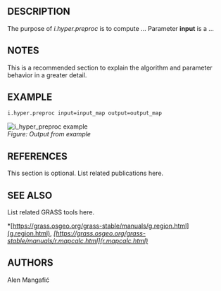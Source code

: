 ## DESCRIPTION

The purpose of  <em>i.hyper.preproc</em> is to compute ...
Parameter <b>input</b> is a ...

## NOTES

This is a recommended section to explain the algorithm and parameter
behavior in a greater detail.

## EXAMPLE

```sh
i.hyper.preproc input=input_map output=output_map
```

![i_hyper_preproc example](i_hyper_preproc.png)  
*Figure: Output from example*

## REFERENCES

This section is optional. List related publications here.

## SEE ALSO

List related GRASS tools here.

*[https://grass.osgeo.org/grass-stable/manuals/g.region.html](g.region.html),
*[https://grass.osgeo.org/grass-stable/manuals/r.mapcalc.html](r.mapcalc.html)*

## AUTHORS

Alen Mangafić
